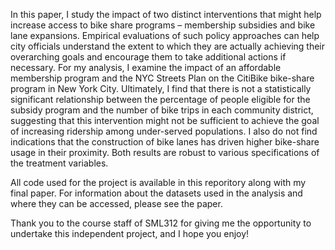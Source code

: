 In this paper, I study the impact of two distinct interventions that might help increase access to bike share programs – membership subsidies and bike lane expansions. Empirical evaluations of such policy approaches can help city officials understand the extent to which they are actually achieving their overarching goals and encourage them to take additional actions if necessary. For my analysis, I examine the impact of an affordable membership program and the NYC Streets Plan on the CitiBike bike-share program in New York City. Ultimately, I find that there is not a statistically significant relationship between the percentage of people eligible for the subsidy program and the number of bike trips in each community district, suggesting that this intervention might not be sufficient to achieve the goal of increasing ridership among under-served populations. I also do not find indications that the construction of bike lanes has driven higher bike-share usage in their proximity. Both results are robust to various specifications of the treatment variables.

All code used for the project is available in this reporitory along with my final paper. For information about the datasets used in the analysis and where they can be accessed, please see the paper. 

Thank you to the course staff of SML312 for giving me the opportunity to undertake this independent project, and I hope you enjoy!
